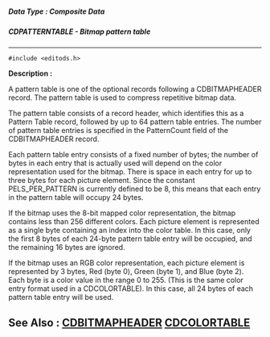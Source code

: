 ##### Data Type : Composite Data
##### CDPATTERNTABLE - Bitmap pattern table
---
```
#include <editods.h>
```
**Description :**

A pattern table is one of the optional records following a CDBITMAPHEADER 
record.  The pattern table is used to compress repetitive bitmap data.

The pattern table consists of a record header, which identifies this as a 
Pattern Table record, followed by up to 64 pattern table entries.  The number 
of pattern table entries is specified in the PatternCount field of the 
CDBITMAPHEADER record.

Each pattern table entry consists of a fixed number of bytes;  the number of 
bytes in each entry that is actually used will depend on the color 
representation used for the bitmap.  There is space in each entry for up to 
three bytes for each picture element.  Since the constant PELS_PER_PATTERN is 
currently defined to be 8, this means that each entry in the pattern table will 
occupy 24 bytes.

If the bitmap uses the 8-bit mapped color representation, the bitmap contains 
less than 256 different colors.  Each picture element is represented as a 
single byte containing an index into the color table.  In this case, only the 
first 8 bytes of each 24-byte pattern table entry will be occupied, and the 
remaining 16 bytes are ignored.

If the bitmap uses an RGB color representation, each picture element is 
represented by 3 bytes, Red (byte 0), Green (byte 1), and Blue (byte 2).  Each 
byte is a color value in the range 0 to 255.  (This is the same color entry 
format used in a CDCOLORTABLE).  In this case, all 24 bytes of each pattern 
table entry will be used.

**See Also :**
[CDBITMAPHEADER](/reference/Data/CDBITMAPHEADER)
[CDCOLORTABLE](/reference/Data/CDCOLORTABLE)
---
